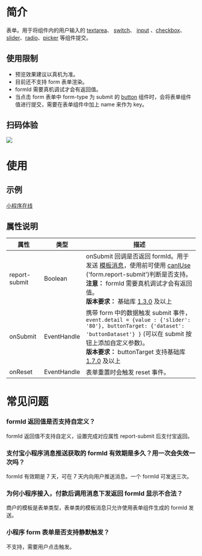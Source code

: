 # 简介
表单。用于将组件内的用户输入的 [textarea](https://opendocs.alipay.com/mini/component/textarea)、 [switch](https://opendocs.alipay.com/mini/component/switch)、 [input](https://opendocs.alipay.com/mini/component/input) 、[checkbox](https://opendocs.alipay.com/mini/component/checkbox)、[slider](https://opendocs.alipay.com/mini/component/slider)、[radio](https://opendocs.alipay.com/mini/component/radio)、[picker](https://opendocs.alipay.com/mini/component/picker) 等组件提交。

## 使用限制
- 预览效果建议以真机为准。
- 目前还不支持 form 表单渲染。
- formId 需要真机调试才会有返回值。
- 当点击 form 表单中 form-type 为 submit 的 [button](https://opendocs.alipay.com/mini/component/button) 组件时，会将表单组件值进行提交，需要在表单组件中加上 name 来作为 key。

## 扫码体验
![](https://gw.alipayobjects.com/zos/skylark-tools/public/files/ba69acdbd15ac8dfc96755054c229a2d.png#align=left&display=inline&height=157&margin=%5Bobject%20Object%5D&originHeight=157&originWidth=127&status=done&style=none&width=127)

# 使用

## 示例

[小程序在线](https://opendocs.alipay.com/openbox/mini/opendocs/basic-component?view=preview&defaultPage=pages/form/index&defaultOpenedFiles=pages/form/index&theme=light)


## 属性说明
| **属性** | **类型** | **描述** |
| --- | --- | --- |
| report-submit | Boolean | onSubmit 回调是否返回 formId。用于发送 [模板消息](https://opendocs.alipay.com/mini/introduce/message)，使用前可使用 [canIUse](https://opendocs.alipay.com/mini/api/can-i-use) ('form.report-submit')判断是否支持。<br />**注意：** formId 需要真机调试才会有返回值。<br />**版本要求：** 基础库 [1.3.0](https://opendocs.alipay.com/mini/framework/compatibility) 及以上 |
| onSubmit | EventHandle | 携带 form 中的数据触发 submit 事件，`event.detail = {value : {'slider': '80'}, buttonTarget: {'dataset': 'buttonDataset'} }` (可以在 submit 按钮上添加自定义参数)。<br />**版本要求：** buttonTarget 支持基础库 [1.7.0](https://opendocs.alipay.com/mini/framework/compatibility)  及以上 |
| onReset | EventHandle | 表单重置时会触发 reset 事件。 |

# 常见问题

### formId 返回值是否支持自定义？
formId 返回值不支持自定义，设置完成对应属性 report-submit 后支付宝返回。

### 支付宝小程序消息推送获取的 formId 有效期是多久？用一次会失效一次吗？
formId 有效期是 7 天，可在 7 天内向用户推送消息。一个 formId 可发送三次。

### 为何小程序接入，付款后调用消息下发返回 formId 显示不合法？
商户的模板是表单类型，表单类的模板消息只允许使用表单组件生成的 formId 发送。

### 小程序 form 表单是否支持静默触发？
不支持，需要用户点击触发。
